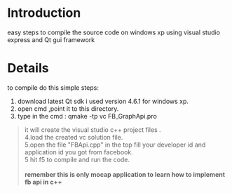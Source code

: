 # Introduction #

easy steps to compile the source code on windows xp using visual studio express
and Qt gui framework


# Details #

to compile do this simple steps:<br>
1. download latest Qt sdk i used version 4.6.1 for windows xp.<br>
2. open cmd ,point it to this directory.<br>
3. type in the cmd : qmake -tp vc FB_GraphApi.pro<br>
<blockquote>it will create the visual studio c++ project files .<br>
4.load the created vc solution file.<br>
5.open the file "FBApi.cpp" in the top fill your developer id and application id you got from facebook.<br>
5 hit f5 to compile and run the code.<br>
<br>
<b>remember this is only mocap application to learn how to implement fb api in c++</b><br>